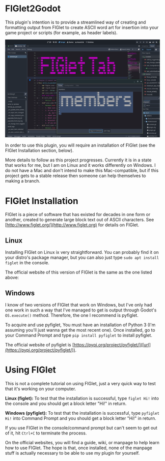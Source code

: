 # FIGlet2Godot
This plugin's intention is to provide a streamlined way of creating and formatting output from FIGlet to create ASCII word art for insertion into your game project or scripts (for example, as header labels).

![](https://github.com/freswinn/FIGlet2Godot/blob/main/Preview.png)

In order to use this plugin, you will require an installation of FIGlet (see the FIGlet Installation section, below).

More details to follow as this project progresses. Currently it is in a state that works for me, but I am on Linux and it works differently on Windows. I do not have a Mac and don't intend to make this Mac-compatible, but if this project gets to a stable release then someone can help themselves to making a branch.

# FIGlet Installation
FIGlet is a piece of software that has existed for decades in one form or another, created to generate large block text out of ASCII characters. See [http://www.figlet.org/](http://www.figlet.org) for details on FIGlet.

## Linux
Installing FIGlet on Linux ix very straightforward. You can probably find it on your distro's package manager, but you can also just type `sudo apt install figlet` in the console.

The official website of this version of FIGlet is the same as the one listed above: <give website here>

## Windows
I know of two versions of FIGlet that work on Windows, but I've only had one work in such a way that I've managed to get is output through Godot's `OS.execute()` method. Therefore, the one I recommend is pyfiglet.

To acquire and use pyfiglet, You must have an installation of Python 3 (I'm assuming you'll just wanna get the most recent one). Once installed, go to your Command Prompt and type `pip install pyfiglet` to install pyfiglet.

The official website of pyfiglet is [https://pypi.org/project/pyfiglet/]([url](https://pypi.org/project/pyfiglet/)).

# Using FIGlet

This is not a complete tutorial on using FIGlet, just a very quick way to test that it's working on your computer.

**Linux (figlet):** To test that the installation is successful, type `figlet Hi!` into the console and you should get a block letter "Hi!" in return.

**Windows (pyfiglet):** To test that the installation is successful, type `pyfiglet Hi!` into Command Prompt and you should get a block letter "Hi!" in return.

If you use FIGlet in the console/command prompt but can't seem to get out of it, hit `Ctrl+C` to terminate the process.

On the official websites, you will find a guide, wiki, or manpage to help learn how to use FIGlet. The hope is that, once installed, none of the manpage stuff is actually necessary to be able to use my plugin for yourself.
